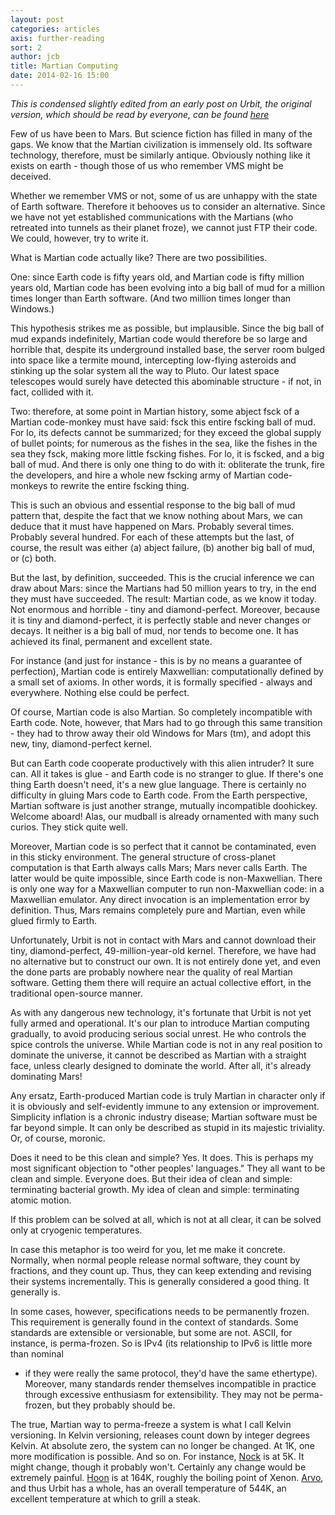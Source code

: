 ```yaml
--- 
layout: post 
categories: articles
axis: further-reading
sort: 2
author: jcb 
title: Martian Computing
date: 2014-02-16 15:00 
---
```


*This is condensed slightly edited from an early post on Urbit, the original
version, which should be read by everyone, can be found
[here](http://moronlab.blogspot.com/2010/01/urbit-functional-programming-from.html)*


Few of us have been to Mars. But science fiction has filled in many of the
gaps. We know that the Martian civilization is immensely old. Its software
technology, therefore, must be similarly antique. Obviously nothing like it
exists on earth - though those of us who remember VMS might be deceived.

Whether we remember VMS or not, some of us are unhappy with the state of Earth
software. Therefore it behooves us to consider an alternative. Since we have
not yet established communications with the Martians (who retreated into
tunnels as their planet froze), we cannot just FTP their code. We could,
however, try to write it.

What is Martian code actually like? There are two possibilities.

One: since Earth code is fifty years old, and Martian code is fifty million
years old, Martian code has been evolving into a big ball of mud for a million
times longer than Earth software. (And two million times longer than
Windows.)

This hypothesis strikes me as possible, but implausible. Since the big ball of
mud expands indefinitely, Martian code would therefore be so large and horrible
that, despite its underground installed base, the server room bulged into space
like a termite mound, intercepting low-flying asteroids and stinking up the
solar system all the way to Pluto. Our latest space telescopes would surely
have detected this abominable structure - if not, in fact, collided with it.

Two: therefore, at some point in Martian history, some abject fsck of a Martian
code-monkey must have said: fsck this entire fscking ball of mud. For lo, its
defects cannot be summarized; for they exceed the global supply of bullet
points; for numerous as the fishes in the sea, like the fishes in the sea they
fsck, making more little fscking fishes. For lo, it is fscked, and a big ball
of mud. And there is only one thing to do with it: obliterate the trunk, fire
the developers, and hire a whole new fscking army of Martian code-monkeys to
rewrite the entire fscking thing.

This is such an obvious and essential response to the big ball of mud pattern
that, despite the fact that we know nothing about Mars, we can deduce that it
must have happened on Mars. Probably several times. Probably several hundred.
For each of these attempts but the last, of course, the result was either (a)
abject failure, (b) another big ball of mud, or (c) both.

But the last, by definition, succeeded. This is the crucial inference we can
draw about Mars: since the Martians had 50 million years to try, in the end
they must have succeeded. The result: Martian code, as we know it today. Not
enormous and horrible - tiny and diamond-perfect. Moreover, because it is tiny
and diamond-perfect, it is perfectly stable and never changes or decays. It
neither is a big ball of mud, nor tends to become one. It has achieved its
final, permanent and excellent state.

For instance (and just for instance - this is by no means a guarantee of
perfection), Martian code is entirely Maxwellian: computationally defined by a
small set of axioms. In other words, it is formally specified - always and
everywhere. Nothing else could be perfect.

Of course, Martian code is also Martian. So completely incompatible with Earth
code. Note, however, that Mars had to go through this same transition - they
had to throw away their old Windows for Mars (tm), and adopt this new, tiny,
diamond-perfect kernel.

But can Earth code cooperate productively with this alien intruder? It sure
can. All it takes is glue - and Earth code is no stranger to glue. If there's
one thing Earth doesn't need, it's a new glue language. There is certainly no
difficulty in gluing Mars code to Earth code. From the Earth perspective,
Martian software is just another strange, mutually incompatible doohickey.
Welcome aboard! Alas, our mudball is already ornamented with many such curios.
They stick quite well.

Moreover, Martian code is so perfect that it cannot be contaminated, even in
this sticky environment. The general structure of cross-planet computation is
that Earth always calls Mars; Mars never calls Earth. The latter would be quite
impossible, since Earth code is non-Maxwellian. There is only one way for a
Maxwellian computer to run non-Maxwellian code: in a Maxwellian emulator. Any
direct invocation is an implementation error by definition. Thus, Mars remains
completely pure and Martian, even while glued firmly to Earth.

Unfortunately, Urbit is not in contact with Mars and cannot download their
tiny, diamond-perfect, 49-million-year-old kernel. Therefore, we have had no
alternative but to construct our own. It is not entirely done yet, and even the
done parts are probably nowhere near the quality of real Martian software.
Getting them there will require an actual collective effort, in the traditional
open-source manner.

As with any dangerous new technology, it's fortunate that Urbit is not yet
fully armed and operational. It's our plan to introduce Martian computing
gradually, to avoid producing serious social unrest. He who controls the spice
controls the universe. While Martian code is not in any real position to
dominate the universe, it cannot be described as Martian with a straight face,
unless clearly designed to dominate the world. After all, it's already
dominating Mars!

Any ersatz, Earth-produced Martian code is truly Martian in character only if
it is obviously and self-evidently immune to any extension or improvement.
Simplicity inflation is a chronic industry disease; Martian software must be
far beyond simple. It can only be described as stupid in its majestic
triviality. Or, of course, moronic.

Does it need to be this clean and simple? Yes. It does. This is perhaps my most
significant objection to "other peoples' languages." They all want to be clean
and simple. Everyone does. But their idea of clean and simple: terminating
bacterial growth. My idea of clean and simple: terminating atomic motion.

If this problem can be solved at all, which is not at all clear, it can be
solved only at cryogenic temperatures.

In case this metaphor is too weird for you, let me make it concrete. Normally,
when normal people release normal software, they count by fractions, and they
count up. Thus, they can keep extending and revising their systems
incrementally. This is generally considered a good thing. It generally is.

In some cases, however, specifications needs to be permanently frozen. This
requirement is generally found in the context of standards. Some standards are
extensible or versionable, but some are not. ASCII, for instance, is
perma-frozen. So is IPv4 (its relationship to IPv6 is little more than nominal
- if they were really the same protocol, they'd have the same ethertype).
Moreover, many standards render themselves incompatible in practice through
excessive enthusiasm for extensibility. They may not be perma-frozen, but they
probably should be.

The true, Martian way to perma-freeze a system is what I call Kelvin
versioning. In Kelvin versioning, releases count down by integer degrees
Kelvin. At absolute zero, the system can no longer be changed. At 1K, one more
modification is possible. And so on. For instance, [Nock](/bestiary/nock) is at
5K. It might change, though it probably won't. Certainly any change would be
extremely painful. [Hoon](/) is at 164K, roughly the boiling point of Xenon.
[Arvo](/), and thus Urbit has a whole, has an overall temperature of 544K,
an excellent temperature at which to grill a steak. 
